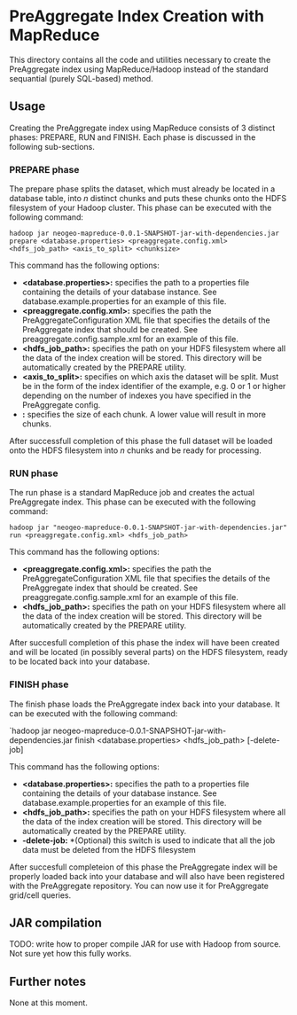 # PreAggregate Index Creation with MapReduce

This directory contains all the code and utilities necessary to create the PreAggregate index using MapReduce/Hadoop instead of the standard sequantial (purely SQL-based) method.

## Usage
Creating the PreAggregate index using MapReduce consists of 3 distinct phases: PREPARE, RUN and FINISH. Each phase is discussed in the following sub-sections.

### PREPARE phase
The prepare phase splits the dataset, which must already be located in a database table, into *n* distinct chunks and puts these chunks onto the HDFS filesystem of your Hadoop cluster. This phase can be executed with the following command:

`hadoop jar neogeo-mapreduce-0.0.1-SNAPSHOT-jar-with-dependencies.jar prepare <database.properties> <preaggregate.config.xml> <hdfs_job_path> <axis_to_split> <chunksize>`

This command has the following options:

- **<database.properties>:** specifies the path to a properties file containing the details of your database instance. See database.example.properties for an example of this file.
- **<preaggregate.config.xml>:** specifies the path the PreAggregateConfiguration XML file that specifies the details of the PreAggregate index that should be created. See preaggregate.config.sample.xml for an example of this file.
- **<hdfs_job_path>:** specifies the path on your HDFS filesystem where all the data of the index creation will be stored. This directory will be automatically created by the PREPARE utility.
- **<axis_to_split>:** specifies on which axis the dataset will be split. Must be in the form of the index identifier of the example, e.g. 0 or 1 or higher depending on the number of indexes you have specified in the PreAggregate config.
- **<chunksize>:** specifies the size of each chunk. A lower value will result in more chunks.

After successfull completion of this phase the full dataset will be loaded onto the HDFS filesystem into *n* chunks and be ready for processing. 

### RUN phase
The run phase is a standard MapReduce job and creates the actual PreAggregate index. This phase can be executed with the following command:

`hadoop jar "neogeo-mapreduce-0.0.1-SNAPSHOT-jar-with-dependencies.jar" run <preaggregate.config.xml> <hdfs_job_path>`

This command has the following options:

- **<preaggregate.config.xml>:** specifies the path the PreAggregateConfiguration XML file that specifies the details of the PreAggregate index that should be created. See preaggregate.config.sample.xml for an example of this file.
- **<hdfs_job_path>:** specifies the path on your HDFS filesystem where all the data of the index creation will be stored. This directory will be automatically created by the PREPARE utility.

After succesfull completion of this phase the index will have been created and will be located (in possibly several parts) on the HDFS filesystem, ready to be located back into your database.

### FINISH phase
The finish phase loads the PreAggregate index back into your database. It can be executed with the following command:

`hadoop jar neogeo-mapreduce-0.0.1-SNAPSHOT-jar-with-dependencies.jar finish <database.properties> <hdfs_job_path> [-delete-job]

This command has the following options:

- **<database.properties>:** specifies the path to a properties file containing the details of your database instance. See database.example.properties for an example of this file.
- **<hdfs_job_path>:** specifies the path on your HDFS filesystem where all the data of the index creation will be stored. This directory will be automatically created by the PREPARE utility.
- **-delete-job:** *(Optional) this switch is used to indicate that all the job data must be deleted from the HDFS filesystem

After succesfull completeion of this phase the PreAggregate index will be properly loaded back into your database and will also have been registered with the PreAggregate repository. You can now use it for PreAggregate grid/cell queries.

## JAR compilation
TODO: write how to proper compile JAR for use with Hadoop from source. Not sure yet how this fully works.

## Further notes
None at this moment.